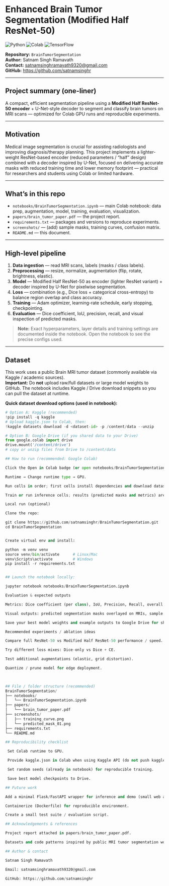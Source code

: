 # Enhanced Brain Tumor Segmentation (Modified Half ResNet-50)

![Python](https://img.shields.io/badge/Python-3.8%2B-blue)
![Colab](https://img.shields.io/badge/Google%20Colab-ready-orange)
![TensorFlow](https://img.shields.io/badge/TensorFlow-2.x-orange)

**Repository:** `BrainTumorSegmentation`  
**Author:** Satnam Singh Ramavath  
**Contact:** satnamsinghramavath9320@gmail.com  
**GitHub:** https://github.com/satnamsinghr

---

## Project summary (one-liner)
A compact, efficient segmentation pipeline using a **Modified Half ResNet-50 encoder** + U-Net-style decoder to segment and classify brain tumors on MRI scans — optimized for Colab GPU runs and reproducible experiments.

---

## Motivation
Medical image segmentation is crucial for assisting radiologists and improving diagnosis/therapy planning. This project implements a lighter-weight ResNet-based encoder (reduced parameters / “half” design) combined with a decoder inspired by U-Net, focused on delivering accurate masks with reduced training time and lower memory footprint — practical for researchers and students using Colab or limited hardware.

---

## What’s in this repo
- `notebooks/BrainTumorSegmentation.ipynb` — main Colab notebook: data prep, augmentation, model, training, evaluation, visualization.  
- `papers/brain_tumor_paper.pdf` — the project report.  
- `requirements.txt` — packages and versions to reproduce experiments.  
- `screenshots/` — (add) sample masks, training curves, confusion matrix.  
- `README.md` — this document.

---

## High-level pipeline
1. **Data ingestion** — read MRI scans, labels (masks / class labels).  
2. **Preprocessing** — resize, normalize, augmentation (flip, rotate, brightness, elastic).  
3. **Model** — Modified Half ResNet-50 as encoder (lighter ResNet variant) + decoder inspired by U-Net for pixelwise segmentation.  
4. **Loss** — combination (e.g., Dice loss + categorical cross-entropy) to balance region overlap and class accuracy.  
5. **Training** — Adam optimizer, learning-rate schedule, early stopping, checkpointing.  
6. **Evaluation** — Dice coefficient, IoU, precision, recall, and visual inspection of predicted masks.

> **Note:** Exact hyperparameters, layer details and training settings are documented inside the notebook. Open the notebook to see the precise configs used.

---

## Dataset
This work uses a public Brain MRI tumor dataset (commonly available via Kaggle / academic sources).  
**Important:** Do **not** upload raw/full datasets or large model weights to GitHub. The notebook includes Kaggle / Drive download snippets so you can pull the dataset at runtime.

**Quick dataset download options (used in notebook):**
```python
# Option A: Kaggle (recommended)
!pip install -q kaggle
# Upload kaggle.json to Colab, then:
!kaggle datasets download -d <dataset-id> -p /content/data --unzip

# Option B: Google Drive (if you shared data to your Drive)
from google.colab import drive
drive.mount('/content/drive')
# copy or unzip files from Drive to /content/data

## How to run (recommended: Google Colab)

Click the Open in Colab badge (or open notebooks/BrainTumorSegmentation.ipynb in Colab).

Runtime → Change runtime type → GPU.

Run cells in order; first cells install dependencies and download dataset (Kaggle/Drive).

Train or run inference cells; results (predicted masks and metrics) are saved to the Colab session or Drive.

Local run (optional)

Clone the repo:

git clone https://github.com/satnamsinghr/BrainTumorSegmentation.git
cd BrainTumorSegmentation


Create virtual env and install:

python -m venv venv
source venv/bin/activate      # Linux/Mac
venv\Scripts\activate         # Windows
pip install -r requirements.txt


## Launch the notebook locally:

jupyter notebook notebooks/BrainTumorSegmentation.ipynb

Evaluation & expected outputs

Metrics: Dice coefficient (per class), IoU, Precision, Recall, overall accuracy.

Visual outputs: predicted segmentation masks overlayed on MRIs, sample failure cases, loss/accuracy curves.

Save your best model weights and example outputs to Google Drive for sharing.

Recommended experiments / ablation ideas

Compare full ResNet-50 vs Modified Half ResNet-50 performance / speed.

Try different loss mixes: Dice-only vs Dice + CE.

Test additional augmentations (elastic, grid distortion).

Quantize / prune model for edge deployment.

 

## File / folder structure (recommended)
BrainTumorSegmentation/
├── notebooks/
│   └── BrainTumorSegmentation.ipynb
├── papers/
│   └── brain_tumor_paper.pdf
├── screenshots/
│   ├── training_curve.png
│   └── predicted_mask_01.png
├── requirements.txt
└── README.md

## Reproducibility checklist

 Set Colab runtime to GPU.

 Provide kaggle.json in Colab when using Kaggle API (do not push kaggle.json to repo).

 Set random seeds (already in notebook) for reproducible training.

 Save best model checkpoints to Drive.

## Future work

Add a minimal Flask/FastAPI wrapper for inference and demo (small web app).

Containerize (Dockerfile) for reproducible environment.

Create a small test suite / evaluation script.

## Acknowledgements & references

Project report attached in papers/brain_tumor_paper.pdf.

Datasets and code patterns inspired by public MRI tumor segmentation works and U-Net / ResNet literature.

## Author & contact

Satnam Singh Ramavath

Email: satnamsinghramavath9320@gmail.com

GitHub: https://github.com/satnamsinghr
